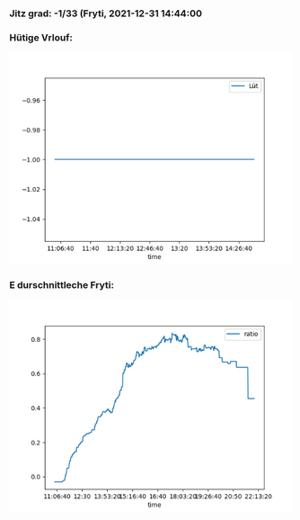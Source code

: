 ### Jitz grad: -1/33 (Fryti, 2021-12-31 14:44:00

### Hütige Vrlouf:
![Graph](Today.png)

### E durschnittleche Fryti:
![Graph](Fryti.png)